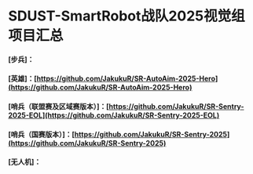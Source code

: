 # SDUST-SmartRobot战队2025视觉组项目汇总

#### [步兵]：
#### [英雄]：[https://github.com/JakukuR/SR-AutoAim-2025-Hero](https://github.com/JakukuR/SR-AutoAim-2025-Hero)
#### [哨兵（联盟赛及区域赛版本）]：[https://github.com/JakukuR/SR-Sentry-2025-EOL](https://github.com/JakukuR/SR-Sentry-2025-EOL)
#### [哨兵（国赛版本）]：[https://github.com/JakukuR/SR-Sentry-2025](https://github.com/JakukuR/SR-Sentry-2025)
#### [无人机]：

